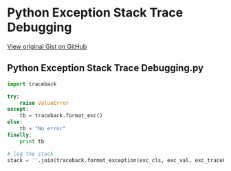 # Python Exception Stack Trace Debugging

[View original Gist on GitHub](https://gist.github.com/Integralist/84622bbfbb64a5a2b315a5a35fc3945b)

## Python Exception Stack Trace Debugging.py

```python
import traceback

try:
    raise ValueError
except:
    tb = traceback.format_exc()
else:
    tb = "No error"
finally:
    print tb

# log the stack
stack = ''.join(traceback.format_exception(exc_cls, exc_val, exc_traceback))
```

